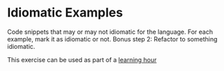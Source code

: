 Idiomatic Examples
==================

Code snippets that may or may not idiomatic for the language. For each example, mark it as idiomatic or not. Bonus step 2: Refactor to something idiomatic.

This exercise can be used as part of a [learning hour](https://sammancoaching.org/learning_hours/refactoring/idiomatic.html)
